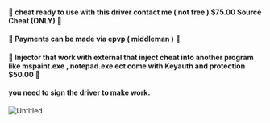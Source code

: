 #### 🌠 cheat ready to use with this driver contact me ( not free ) $75.00 Source Cheat (ONLY) 🌠
#### 🌠 Payments can be made via epvp ( middleman ) 🌠
#### 🌟 Injector that work with external that inject cheat into another program like mspaint.exe , notepad.exe ect come with Keyauth and protection $50.00 🌟
#### you need to sign the driver to make work.
![Untitled](https://github.com/user-attachments/assets/ade0e59f-0de3-4dcb-82d7-66d01379fa5d)
